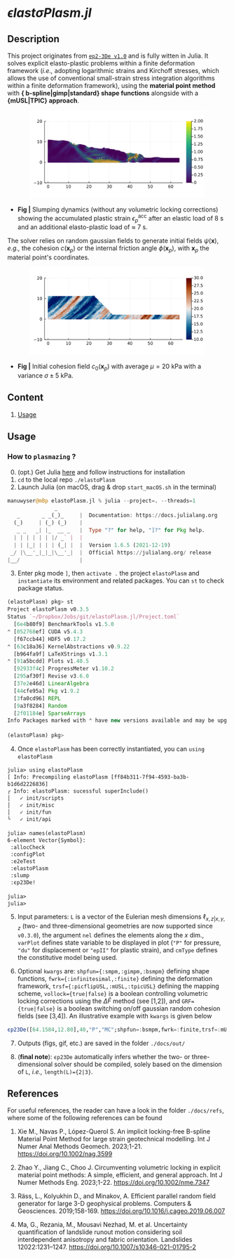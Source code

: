<div style="max-width:500px; word-wrap:break-word;">

# ***ϵlastσPlasm.jl*** # 
## **Description** 
This project originates from [``ep2-3De v1.0``](https://github.com/ewyser/ep2-3De) and is fully witten in Julia. It solves explicit elasto-plastic problems within a finite deformation framework (*i.e.,* adopting logarithmic strains and Kirchoff stresses, which allows the use of conventional small-strain stress integration algorithms within a finite deformation framework), using the **material point method** with **{ b-spline|gimp|standard} shape functions** alongside with a **{mUSL|TPIC} approach**.

<p align="center">
  <img src="misc/img/epII.png" width="400"/>
</p>

* **Fig |** Slumping dynamics (without any volumetric locking corrections) showing the accumulated plastic strain $\epsilon_p^{\mathrm{acc}}$ after an elastic load of 8 s and an additional elasto-plastic load of $\approx$ 7 s. 

The solver relies on random gaussian fields to generate initial fields $\psi(\boldsymbol{x})$, *e.g.,* the cohesion $c(\boldsymbol{x}_p)$ or the internal friction angle $\phi(\boldsymbol{x}_p)$, with $\boldsymbol{x}_p$ the material point's coordinates. 

<p align="center">
  <img src="misc/img/c0.png" width="400"/>
</p>

* **Fig |** Initial cohesion field $c_0(\boldsymbol{x}_p)$ with average $\mu=20$ kPa with a variance $\sigma\pm5$ kPa.

## **Content**
1. [Usage](#id-section2)
<div id='id-section2'/> 

## **Usage**

### How to ```plasmazing``` ?  

0. (opt.) Get Julia [here](https://julialang.org/downloads/) and follow instructions for installation
1. ``cd`` to the local repo ```./elastoPlasm ``` 
2. Launch Julia (on macOS, drag & drop ```start_macOS.sh``` in the terminal)
```julia
manuwyser@mBp elastoPlasm.jl % julia --project=. --threads=1
               _
   _       _ _(_)_     |  Documentation: https://docs.julialang.org
  (_)     | (_) (_)    |
   _ _   _| |_  __ _   |  Type "?" for help, "]?" for Pkg help.
  | | | | | | |/ _` |  |
  | | |_| | | | (_| |  |  Version 1.6.5 (2021-12-19)
 _/ |\__'_|_|_|\__'_|  |  Official https://julialang.org/ release
|__/                   |
```
3. Enter pkg mode ``` ] ```, then ``activate .`` the project ``elastoPlasm`` and ``instantiate`` its environment and related packages. You can ``st`` to check package status.
```julia
(elastoPlasm) pkg> st
Project elastoPlasm v0.3.5
Status `~/Dropbox/Jobs/git/elastoPlasm.jl/Project.toml`
  [6e4b80f9] BenchmarkTools v1.5.0
⌃ [052768ef] CUDA v5.4.3
  [f67ccb44] HDF5 v0.17.2
⌃ [63c18a36] KernelAbstractions v0.9.22
  [b964fa9f] LaTeXStrings v1.3.1
⌃ [91a5bcdd] Plots v1.40.5
  [92933f4c] ProgressMeter v1.10.2
  [295af30f] Revise v3.6.0
  [37e2e46d] LinearAlgebra
  [44cfe95a] Pkg v1.9.2
  [3fa0cd96] REPL
  [9a3f8284] Random
  [2f01184e] SparseArrays
Info Packages marked with ⌃ have new versions available and may be upgradable.

(elastoPlasm) pkg> 

```
4. Once ```elastoPlasm``` has been correctly instantiated, you can ```using elastoPlasm```

```juliaREPL
julia> using elastoPlasm
[ Info: Precompiling elastoPlasm [ff84b311-7f94-4593-ba3b-b1d6d2226836]
┌ Info: elastoPlasm: sucessful superInclude()
│ 	✓ init/scripts
│ 	✓ init/misc
│ 	✓ init/fun
└ 	✓ init/api

julia> names(elastoPlasm)
6-element Vector{Symbol}:
 :allocCheck
 :configPlot
 :e2eTest
 :elastoPlasm
 :slump
 :ϵp23De!

julia> 
julia> 
```

5. Input parameters: ``L`` is a vector of the Eulerian mesh dimensions $\ell_{x,z|x,y,z}$ (two- and three-dimensional geometries are now supported since ``v0.3.0``), the argument ``nel`` defines the elements along the $x$ dim., ``varPlot`` defines state variable to be displayed in plot (``"P"`` for pressure, ``"du"`` for displacement or ``"epII"`` for plastic strain), and ``cmType`` defines the constitutive model being used. 

6. Optional ``kwargs`` are: ``shpfun={:smpm,:gimpm,:bsmpm}`` defining shape functions, ``fwrk={:infinitesimal,:finite}`` defining the deformation framework, ``trsf={:picflipUSL,:mUSL,:tpicUSL}`` defining the mapping scheme, ``vollock={true|false}`` is a boolean controlling volumetric locking corrections using the $\Delta\bar{F}$ method (see [1,2]), and ``GRF={true|false}`` is a boolean switching on/off gaussian random cohesion fields (see [3,4]). An illustrative example with ``kwargs`` is given below
```julia
ϵp23De([64.1584,12.80],40,"P","MC";shpfun=:bsmpm,fwrk=:finite,trsf=:mUSL,vollock=true)
```

7. Outputs (figs, gif, etc.) are saved in the folder ```./docs/out/ ```

8. (**final note**): ``ϵp23De`` automatically infers whether the two- or three-dimensional solver should be compiled, solely based on the dimension of ``L``, *i.e.,* ``length(L)={2|3}``.

## **References**
For useful references, the reader can have a look in the folder ```./docs/refs```, where some of the following references can be found

1. Xie M., Navas P., López-Querol S. An implicit locking-free B-spline Material Point
Method for large strain geotechnical modelling. Int J Numer Anal Methods Geomech. 2023;1-21.
https://doi.org/10.1002/nag.3599

2. Zhao Y., Jiang C., Choo J. Circumventing volumetric locking in explicit material point
methods: A simple, efficient, and general approach. Int J Numer Methods Eng. 2023;1-22. https://doi.org/10.1002/nme.7347

3. Räss, L., Kolyukhin D., and Minakov, A. Efficient parallel random field generator for large 3-D geophysical problems. Computers & Geosciences. 2019;158-169. https://doi.org/10.1016/j.cageo.2019.06.007

4. Ma, G., Rezania, M., Mousavi Nezhad, M. et al. Uncertainty quantification of landslide runout motion considering soil interdependent anisotropy and fabric orientation. Landslides 12022:1231–1247. https://doi.org/10.1007/s10346-021-01795-2
</div>

